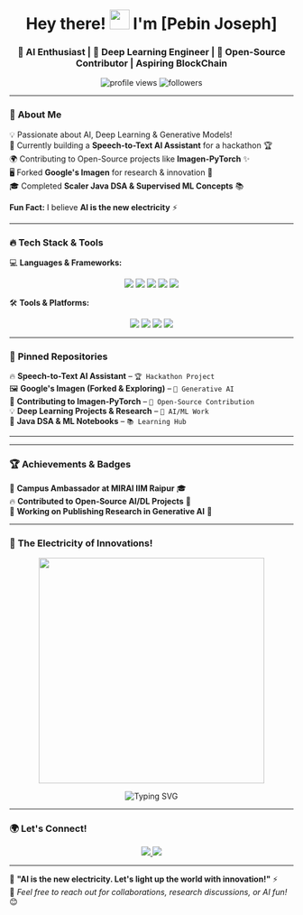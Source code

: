 <h1 align="center"> 
  Hey there! <img src="https://media.giphy.com/media/hvRJCLFzcasrR4ia7z/giphy.gif" width="35px"> I'm [Pebin Joseph]  
</h1>
<h3 align="center">  
  🚀 AI Enthusiast | 🤖 Deep Learning Engineer | 🎯 Open-Source Contributor   |  Aspiring BlockChain 
</h3>

<p align="center">
  <img src="https://komarev.com/ghpvc/?username=your-username&label=👀 Profile Views&color=ff69b4&style=flat" alt="profile views" />
  <img src="https://img.shields.io/github/followers/your-username?label=🤝%20Followers&style=social" alt="followers" />
</p>

---

### 🌟 **About Me**  
💡 Passionate about AI, Deep Learning & Generative Models!  
📌 Currently building a **Speech-to-Text AI Assistant** for a hackathon 🏆  
🌍 Contributing to Open-Source projects like **Imagen-PyTorch** ✨  
🖥️ Forked **Google's Imagen** for research & innovation 🤯  
🎓 Completed **Scaler Java DSA & Supervised ML Concepts** 📚  

**Fun Fact:** I believe **AI is the new electricity** ⚡  

---

### 🔥 **Tech Stack & Tools**  
💻 **Languages & Frameworks:**  
<p align="center">
  <img src="https://img.shields.io/badge/Python-3776AB?style=for-the-badge&logo=python&logoColor=white"/>
  <img src="https://img.shields.io/badge/PyTorch-EE4C2C?style=for-the-badge&logo=pytorch&logoColor=white"/>
  <img src="https://img.shields.io/badge/TensorFlow-FF6F00?style=for-the-badge&logo=tensorflow&logoColor=white"/>
  <img src="https://img.shields.io/badge/Whisper-ASR-FF69B4?style=for-the-badge"/>
  <img src="https://img.shields.io/badge/LLM-GPT--4-blue?style=for-the-badge"/>
</p>

🛠️ **Tools & Platforms:**  
<p align="center">
  <img src="https://img.shields.io/badge/GitHub-100000?style=for-the-badge&logo=github&logoColor=white"/>
  <img src="https://img.shields.io/badge/Codespaces-181717?style=for-the-badge&logo=github&logoColor=white"/>
  <img src="https://img.shields.io/badge/Google_Colab-F9AB00?style=for-the-badge&logo=googlecolab&color=525252"/>
  <img src="https://img.shields.io/badge/Docker-2496ED?style=for-the-badge&logo=docker&logoColor=white"/>
</p>

---

### 📌 **Pinned Repositories**  
🔥 **Speech-to-Text AI Assistant** – `🏆 Hackathon Project`  
🖼️ **Google's Imagen (Forked & Exploring)** – `🎨 Generative AI`  
📜 **Contributing to Imagen-PyTorch** – `📜 Open-Source Contribution`  
💡 **Deep Learning Projects & Research** – `🤖 AI/ML Work`  
🧠 **Java DSA & ML Notebooks** – `📚 Learning Hub`  

---



---

### 🏆 **Achievements & Badges**  
🥇 **Campus Ambassador at MIRAI IIM Raipur** 🎓  
🔥 **Contributed to Open-Source AI/DL Projects** 🚀  
📄 **Working on Publishing Research in Generative AI** 📝  

---

### 🚀 **The Electricity of  Innovations!**  
<p align="center">
  <img src="https://media.giphy.com/media/QTfX9Ejfra3ZmNxh6B/giphy.gif" width="400px">
</p>  
<p align="center">
  <img src="https://readme-typing-svg.herokuapp.com?font=Fira+Code&size=22&pause=1000&color=00F700&center=true&vCenter=true&width=500&lines=Deep+Learning+is+Magic+%F0%9F%94%A5;AI+is+the+Future+%E2%9C%A8;Let's+Innovate+Together+%F0%9F%A4%96" alt="Typing SVG">
</p>

---

### 🌍 **Let's Connect!**  
<p align="center">
  <a href="https://www.linkedin.com/in/pebin-joseph-640157349/">
    <img src="https://img.shields.io/badge/LinkedIn-0A66C2?style=for-the-badge&logo=linkedin&logoColor=white">
  </a>
  <a href="https://huggingface.co/PebinAPJ">
    <img src="https://img.shields.io/badge/Portfolio-FF5722?style=for-the-badge&logo=web&logoColor=white">
  </a>
</p>

---

🚀 **"AI is the new electricity. Let's light up the world with innovation!"** ⚡  
💬 *Feel free to reach out for collaborations, research discussions, or AI fun!* 😊  
